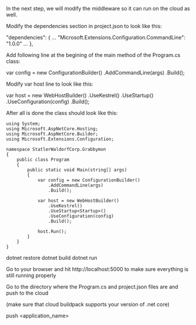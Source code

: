 In the next step, we will modify the middleware so it can run on the cloud as well.

Modify the dependencies section in project.json to look like this:

  "dependencies": {
        ...
        "Microsoft.Extensions.Configuration.CommandLine": "1.0.0"
        ...
  },

  Add following line at the begining of the main method of the Program.cs class:

  var config = new ConfigurationBuilder()
                .AddCommandLine(args)
            	.Build();
  
  Modify var host line to look like this:

  var host = new WebHostBuilder()
                    .UseKestrel()
                    .UseStartup<Startup>()
                    .UseConfiguration(config)
                    .Build();

  After all is done the class should look like this:

    using System;
    using Microsoft.AspNetCore.Hosting;
    using Microsoft.AspNetCore.Builder;
    using Microsoft.Extensions.Configuration;

    namespace StatlerWaldorfCorp.Grabbymon
    {
        public class Program
        {
            public static void Main(string[] args)
            {
                var config = new ConfigurationBuilder()
                    .AddCommandLine(args)
                    .Build();

                var host = new WebHostBuilder()
                    .UseKestrel()
                    .UseStartup<Startup>()
                    .UseConfiguration(config)
                    .Build();

                host.Run();
            }
        }
    }
 
<walkthrough files created>
dotnet restore
<pulling down dependencies>
dotnet build
dotnet run

Go to your browser and hit http://localhost:5000 to make sure everything is still running properly

Go to the directory where the Program.cs and project.json files are and push to the cloud

(make sure that cloud buildpack supports your version of .net core)

push <application_name> 

